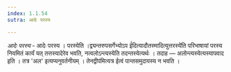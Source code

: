 ```yaml
---
index: 1.1.54
sutra: आदेः परस्य

---
```

_आदेः परस्य_ - आदेः परस्य । परस्येति ।द्व्यन्तरुपसर्गेभ्योऽप ई॑दित्यादौतस्मादित्युत्तरस्ये॑ति परिभाषायां परस्य नियमितं कार्यं यत् तत्तस्यादेरेव भवति, नत्वलोऽन्त्यस्येति तदन्तस्येत्यर्थः । तदाह — अलोन्त्यस्येत्यस्यापवाद इति । तत्र 'अल' इत्यप्यनुवर्तनीयम् । तेनद्वीप॑मित्यत्र ईत्वं पान्तसमुदायस्य न भवति ।